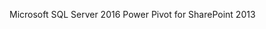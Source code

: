 <Token xmlns:xlink="http://www.w3.org/1999/xlink">Microsoft SQL Server 2016 Power Pivot for SharePoint 2013</Token>